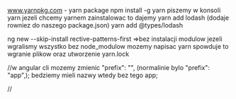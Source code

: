 www.yarnpkg.com - yarn package
npm install -g yarn
piszemy w konsoli yarn
jezeli chcemy yarnem zainstalowac to dajemy 
yarn add lodash (dodaje rowniez do naszego package.json)
yarn add @types/lodash

ng new --skip-install rective-patterns-first =>bez instalacji modulow
jezeli wgralismy wszystko bez node_modulow mozemy napisac yarn
spowduje to wgranie plikow oraz utworzenie yarn.lock

//w angular cli mozemy zmienic "prefix": "", (normalinie bylo "prefix": "app",); bedziemy mieli nazwy wtedy bez tego app;

//
